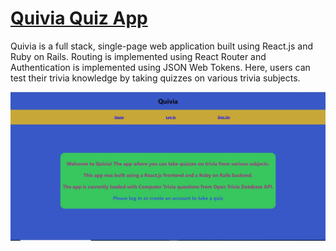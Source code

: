 # [Quivia Quiz App](https://quivia-quiz-app.netlify.app/)

Quivia is a full stack, single-page web application built using React.js and Ruby on Rails.
Routing is implemented using React Router and Authentication is implemented using JSON Web Tokens.
Here, users can test their trivia knowledge by taking quizzes on various trivia subjects.

<img src="public/Project_Screenshot.JPG" align="center" />

